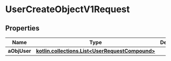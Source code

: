 
# UserCreateObjectV1Request

## Properties
Name | Type | Description | Notes
------------ | ------------- | ------------- | -------------
**aObjUser** | [**kotlin.collections.List&lt;UserRequestCompound&gt;**](UserRequestCompound.md) |  | 



